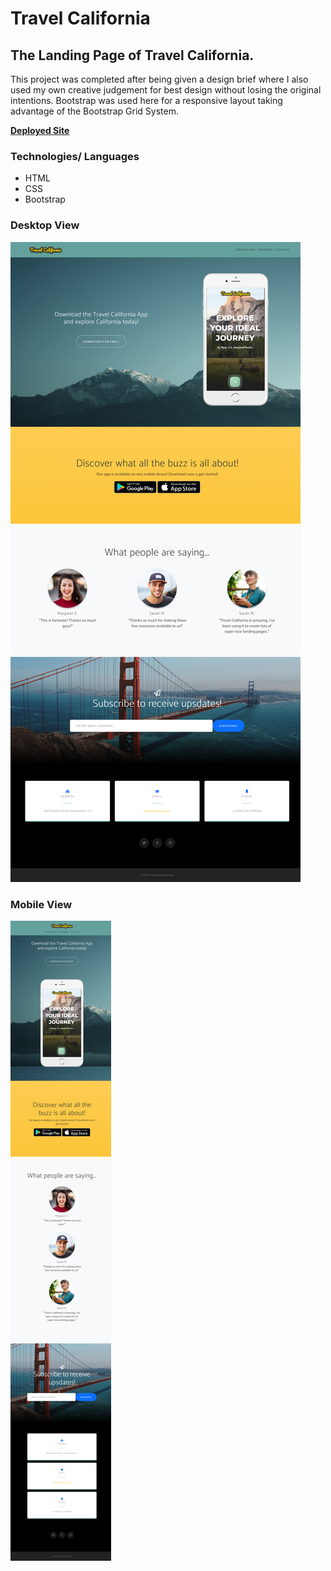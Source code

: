 # Travel California

## The Landing Page of Travel California.

This project was completed after being given a design brief where I
also used my own creative judgement for best design without losing the original intentions. Bootstrap was used here for a responsive layout taking advantage of the Bootstrap Grid System.

[**Deployed Site**](https://sebzg.github.io/Travel-California/)

### Technologies/ Languages
- HTML
- CSS
- Bootstrap

### Desktop View

![Desktop View](./images/Travel-California-Desktop.png)

### Mobile View

![Mobile View](./images/Travel-California-mobile.png)